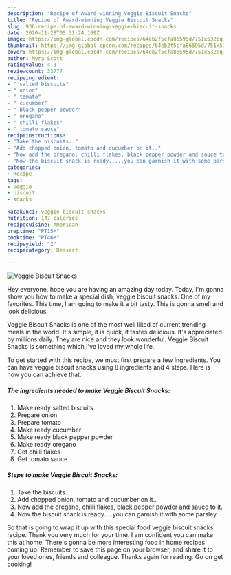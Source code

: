 ```yaml
---
description: "Recipe of Award-winning Veggie Biscuit Snacks"
title: "Recipe of Award-winning Veggie Biscuit Snacks"
slug: 936-recipe-of-award-winning-veggie-biscuit-snacks
date: 2020-11-28T05:31:24.169Z
image: https://img-global.cpcdn.com/recipes/64eb2f5cfa86595d/751x532cq70/veggie-biscuit-snacks-recipe-main-photo.jpg
thumbnail: https://img-global.cpcdn.com/recipes/64eb2f5cfa86595d/751x532cq70/veggie-biscuit-snacks-recipe-main-photo.jpg
cover: https://img-global.cpcdn.com/recipes/64eb2f5cfa86595d/751x532cq70/veggie-biscuit-snacks-recipe-main-photo.jpg
author: Myra Scott
ratingvalue: 4.3
reviewcount: 33777
recipeingredient:
- " salted biscuits"
- " onion"
- " tomato"
- " cucumber"
- " black pepper powder"
- " oregano"
- " chilli flakes"
- " tomato sauce"
recipeinstructions:
- "Take the biscuits.."
- "Add chopped onion, tomato and cucumber on it.."
- "Now add the oregano, chilli flakes, black pepper powder and sauce to it."
- "Now the biscuit snack is ready.....you can garnish it with some parsley."
categories:
- Recipe
tags:
- veggie
- biscuit
- snacks

katakunci: veggie biscuit snacks 
nutrition: 147 calories
recipecuisine: American
preptime: "PT15M"
cooktime: "PT46M"
recipeyield: "2"
recipecategory: Dessert

---
```



![Veggie Biscuit Snacks](https://img-global.cpcdn.com/recipes/64eb2f5cfa86595d/751x532cq70/veggie-biscuit-snacks-recipe-main-photo.jpg)

Hey everyone, hope you are having an amazing day today. Today, I'm gonna show you how to make a special dish, veggie biscuit snacks. One of my favorites. This time, I am going to make it a bit tasty. This is gonna smell and look delicious.

Veggie Biscuit Snacks is one of the most well liked of current trending meals in the world. It's simple, it is quick, it tastes delicious. It's appreciated by millions daily. They are nice and they look wonderful. Veggie Biscuit Snacks is something which I've loved my whole life.




To get started with this recipe, we must first prepare a few ingredients. You can have veggie biscuit snacks using 8 ingredients and 4 steps. Here is how you can achieve that.

<!--inarticleads1-->

##### The ingredients needed to make Veggie Biscuit Snacks:

1. Make ready  salted biscuits
1. Prepare  onion
1. Prepare  tomato
1. Make ready  cucumber
1. Make ready  black pepper powder
1. Make ready  oregano
1. Get  chilli flakes
1. Get  tomato sauce




<!--inarticleads2-->

##### Steps to make Veggie Biscuit Snacks:

1. Take the biscuits..
1. Add chopped onion, tomato and cucumber on it..
1. Now add the oregano, chilli flakes, black pepper powder and sauce to it.
1. Now the biscuit snack is ready.....you can garnish it with some parsley.




So that is going to wrap it up with this special food veggie biscuit snacks recipe. Thank you very much for your time. I am confident you can make this at home. There's gonna be more interesting food in home recipes coming up. Remember to save this page on your browser, and share it to your loved ones, friends and colleague. Thanks again for reading. Go on get cooking!
